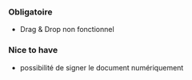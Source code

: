 ### Obligatoire
- Drag & Drop non fonctionnel

### Nice to have
- possibilité de signer le document numériquement